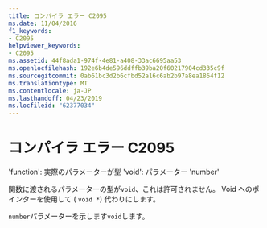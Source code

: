 ```yaml
---
title: コンパイラ エラー C2095
ms.date: 11/04/2016
f1_keywords:
- C2095
helpviewer_keywords:
- C2095
ms.assetid: 44f8ada1-974f-4e81-a408-33ac6695aa53
ms.openlocfilehash: 192e6b4de596ddffb39ba20f60217904cd335c9f
ms.sourcegitcommit: 0ab61bc3d2b6cfbd52a16c6ab2b97a8ea1864f12
ms.translationtype: MT
ms.contentlocale: ja-JP
ms.lasthandoff: 04/23/2019
ms.locfileid: "62377034"
---
```

# <a name="compiler-error-c2095"></a>コンパイラ エラー C2095

'function': 実際のパラメーターが型 'void': パラメーター 'number'

関数に渡されるパラメーターの型が`void`、これは許可されません。 Void へのポインターを使用して ( `void *`) 代わりにします。

`number`パラメーターを示します`void`します。